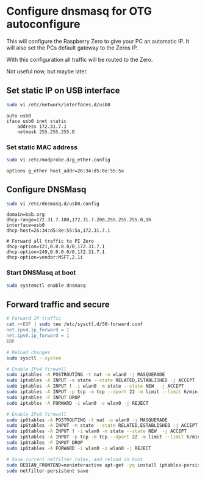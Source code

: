 # Configure dnsmasq for OTG autoconfigure

This will configure the Raspberry Zero to give your PC an automatic IP. It will also set the PCs default gateway to the Zeros IP.

With this configuration all traffic will be routed to the Zero. 

Not useful now, but maybe later.


## Set static IP on USB interface 

```bash
sudo vi /etc/network/interfaces.d/usb0
```

```interfaces
auto usb0
iface usb0 inet static
    address 172.31.7.1
    netmask 255.255.255.0
```

### Set static MAC address

```bash
sudo vi /etc/modprobe.d/g_ether.config
```

```modprobe
options g_ether host_addr=26:34:d5:8e:55:5a
```


## Configure DNSMasq

```bash
sudo vi /etc/dnsmasq.d/usb0.config
```

```dnsmasq
domain=bob.org
dhcp-range=172.31.7.100,172.31.7.200,255.255.255.0,1h
interface=usb0
dhcp-host=26:34:d5:8e:55:5a,172.31.7.1

# Forward all traffic to PI Zero
dhcp-option=121,0.0.0.0/0,172.31.7.1
dhcp-option=249,0.0.0.0/0,172.31.7.1
dhcp-option=vendor:MSFT,2,1i
```

### Start DNSMasq at boot

```bash
sudo systemctl enable dnsmasq
```

## Forward traffic and secure 

```bash
# Forward IP traffic
cat <<EOF | sudo tee /etc/sysctl.d/50-forward.conf
net.ipv4.ip_forward = 1
net.ipv6.ip_forward = 1
EOF

# Reload changes
sudo sysctl --system

# Enable IPv4 firewall
sudo iptables -A POSTROUTING -t nat -o wlan0 -j MASQUERADE
sudo iptables -A INPUT -m state --state RELATED,ESTABLISHED -j ACCEPT
sudo iptables -A INPUT ! -i wlan0 -m state --state NEW  -j ACCEPT
sudo iptables -A INPUT -p tcp -m tcp --dport 22 -m limit --limit 6/min -j ACCEPT
sudo iptables -P INPUT DROP
sudo iptables -A FORWARD -i wlan0 -o wlan0 -j REJECT

# Enable IPv6 firewall
sudo ip6tables -A POSTROUTING -t nat -o wlan0 -j MASQUERADE
sudo ip6tables -A INPUT -m state --state RELATED,ESTABLISHED -j ACCEPT
sudo ip6tables -A INPUT ! -i wlan0 -m state --state NEW  -j ACCEPT
sudo ip6tables -A INPUT -p tcp -m tcp --dport 22 -m limit --limit 6/min -j ACCEPT
sudo ip6tables -P INPUT DROP
sudo ip6tables -A FORWARD -i wlan0 -o wlan0 -j REJECT

# Save current netfilter rules, and reload on boot
sudo DEBIAN_FRONTEND=noninteractive apt-get -yq install iptables-persistent
sudo netfilter-persistent save
```
